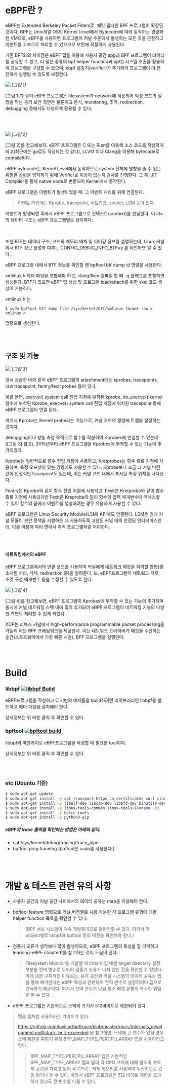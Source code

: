 # eBPF란 ?

eBPF는 Extended Berkeley Packet Filters로, 패킷 필터인 BPF 프로그램이 확장된 것이다. BPF는 Unix계열 OS의 Kernel Level에서 Bytecode에 따라 동작하는 경량화된 VM으로, eBPF를 사용하면 프로그램이 커널 수준에서 발생하는 모든 것을 관찰하고 이벤트를 고속으로 처리할 수 있으므로 보안에 적절하게 사용된다.


기존 BPF와의 차이점은 eBPF 맵을 이용해 사용자 공간 app과 BPF 프로그램이 데이터를 공유할 수 있고, 더 많은 종류의 bpf helper function과 bpf() 시스템 호출을 활용하여 프로그램을 구성할 수 있으며, ebpf 검증기(verifier)가 추가되어 프로그램이 더 안전하게 실행될 수 있도록 보장한다.


<img src="./.picture/그림1.png" />  *[그림 1]*

[그림 1]과 같이 eBPF 프로그램은 filesystem과 network에 적용되어 악성 코드의 실행을 막는 등의 보안 측면은 물론이고 분석, monitoring, 추적, redirection, debugging 등에서도 다양하게 활용될 수 있다.

<br></br>

<img src="./.picture/그림2.png" /> *[그림 2]*

[그림 2]를 참고해보자. eBPF 프로그램은 C 또는 Rust를 이용해 소스 코드를 작성하게 되고(최근에는 go로도 작성되는 것 같다), LLVM 이나 Clang을 이용해 bytecode로 compile된다.

eBPF bytecode는 Kernel Level에서 동작하므로 system 전체에 영향을 줄 수 있는 위험한 상황을 방지하기 위해 Verifier로 이상이 없는지 검사를 진행한다. 그 후, JIT Compiler를 통해 native code로 변환되어 Kernel에서 동작한다.


eBPF 프로그램은 이벤트가 발생되었을 때, 그 이벤트 처리를 위해 연결된다.
> 이벤트 타입에는 Kprobe, tracepoint, 네트워크, socket, LSM 등이 있다.

이벤트가 발생되면 훅에서 eBPF 프로그램으로 컨텍스트(context)를 전달한다. 이 ctx의 데이터 구조는 eBPF 프로그램별로 상이하다.

<br></br>
또한 BTF는 데이터 구조, 코드의 메모리 배치 및 디버깅 정보를 설명하는데, Linux 커널에서 BTF 정보 활성화 여부는 CONFIG_DEBUG_INFO_BTF=y 를 확인하면 알 수 있다.

eBPF 프로그램 내에서 BTF 정보를 확인할 땐 bpftool btf dump id <id> 명령을 사용한다.

vmlinux.h 헤더 파일을 포함해야 하고, clang/llvm 컴파일 할 때 -g 플래그를 포함하면 생성된다. BTF가 있으면 eBPF 맵 생성 및 프로그램 load/attach를 위한 skel 코드 생성이 가능하다.

vmlinux.h 는
```
$ sudo bpftool btf dump file /sys/kernel/btf/vmlinux format raw > vmlinux.h
```
명령으로 생성한다.

<br></br>

## 구조 및 기능

<img src="./.picture/그림3.png" /> *[그림 3]*

앞서 상술한 바와 같이 eBPF 프로그램의 attachment에는 kprobes, tracepoints, raw tracepoint, fentry/fexit probes 등이 있다.

예를 들면, execve() system call 진입 지점에 부착된 kprobe, do_execve() kernel 함수에 부착된 Kprobe, execve() system call 진입 지점에 위치한 tracepoint 등에 eBPF 프로그램이 연결 된다.

여기서 Kprobe는 Kernel probe라는 기능으로, 커널 코드의 명령에 트랩을 설정하는 것이다.

debugging이나 성능 측정 목적으로 함수를 작성하여 Kprobes에 연결할 수 있는데([그림 3] 참고), 2015년부터 eBPF 프로그램을 Kprobes에 부착할 수 있는 기능이 추가되었다.

Kprobe는 일반적으로 함수 진입 지점에 사용하고, Kretprobes는 함수 종료 지점에 사용하며, 특정 오프셋이 있는 명령에도 사용할 수 있다. Kprobe보다 조금 더 커널 버전 간에 안정적인 tracepoint도 있는데, 이는 커널 코드 내에서 표시된 특정 위치를 나타낸다.

Fentry는 Kprobe와 같이 함수 진입 지점에 사용되고, Fexit은 Kretprobe와 같이 함수 종료 지점에 사용되지만 Fexit은 Kreprobe와 달리 함수의 입력 매개변수에 엑세스할 수 있어 함수의 끝에서 이벤트를 생성하려는 경우 유용하게 사용할 수 있다.

eBPF 프로그램은 Linux Security Module(LSM) API에도 연결된다. LSM은 원래 커널 모듈이 보안 정책을 시행하는 데 사용하도록 고안된 커널 내의 안정된 인터페이스인데, 이를 이용해 여러 면에서 추적 프로그램처럼 처리한다.

<br></br>

#### 네트워킹에서의 eBPF
eBPF 프로그램에서의 반환 코드를 사용하여 커널에게 네트워크 패킷을 처리할 방법(평소처럼 처리, 삭제, redirection 등)을 알려준다. 또, eBPF프로그램이 네트워크 패킷, 소켓 구성 매개변수 등을 수정할 수 있도록 한다.


<img src="./.picture/그림4.png" /> *[그림 4]*

[그림 4]를 참고해보면, eBPF 프로그램이 Kprobes에 부착할 수 있는 기능이 추가되며 동시에 커널 네트워킹 스택 내에 훅이 추가되어 eBPF 프로그램이 네트워킹 기능의 다양한 측면도 처리할 수 있게 되었다.

XDP는 리눅스 커널에서 high-performance programmable packet processing을 가능케 하는 BPF 프레임워크를 제공한다. 이는 네트워크 드라이버가 패킷을 수신하는 순간(소프트웨어에서 가장 빠른 시점), BPF 프로그램을 실행한다.

<br></br>

# Build

### libbpf [![libbpf Build](https://github.com/libbpf/libbpf/actions/workflows/build.yml/badge.svg)](https://github.com/libbpf/libbpf)

eBPF프로그램을 작성하고 C 기반의 예제들을 build하려면 라이브러리인 libbpf를 빌드하고 헤더 파일을 설치해야 한다.

상세정보는 위 버튼 클릭 후 확인할 수 있다.


### bpftool [![bpftool build](https://github.com/libbpf/bpftool/actions/workflows/build.yaml/badge.svg)](https://https://github.com/libbpf/bpftool)

libbpf와 마찬가지로 eBPF프로그램을 작성할 때 필요한 tool이다.

상세정보는 위 버튼 클릭 후 확인할 수 있다.

<br></br>

### etc (Ubuntu 기준)
```bash
$ sudo apt-get update
$ sudo apt-get install -y apt-transport-https ca-certificates curl clang llvm jq
$ sudo apt-get install -y libelf-dev libcap-dev libbfd-dev binutils-dev build-essential make 
$ sudo apt-get install -y linux-tools-common linux-tools-$(uname -r) 
$ sudo apt-get install -y bpfcc-tools
$ sudo apt-get install -y python3-pip
```



##### eBPF의 trace 출력을 확인하는 방법은 아래와 같다.
- cat /sys/kernel/debug/tracing/trace_pipe
- bpftool prog tracelog (bpftool은 sudo를 사용한다.)

<br></br>

# 개발 & 테스트 관련 유의 사항

- 사용자 공간과 커널 공간 사이에서의 테이터 공유는 map을 이용해야 한다.

- bpftool feature 명령으로 커널 버전별로 사용 가능한 각 프로그램 유형에 대한 helper function 목록을 확인할 수 있다.
    > (BPF 서브 시스템이 계속 개발중이므로 불완전할 수 있다. 따라서 각 project별로 libbpf와 bpftool 등의 버전을 확인해야 한다.)


- 검증기 오류가 생각보다 많이 발생하므로, eBPF 프로그램의 특성을 잘 파악하고 learning-eBPF chapter6를 참고하는 것이 도움이 된다.
    > Filesystem Monitor를 개발할 때 char 타입 배열 target directory 설정 부분을 전역 변수로 두어야 검증기 오류가 나지 않는 것을 확인할 수 있었다. 이에 대한 구체적인 이유로는, 유저 공간과 커널 시스템의 데이터 공유는 맵을 통해 해야한다는 eBPF 특성과 관련하여 전역 변수로 설정하여야 맵으로 인식하기 때문이다. 여기서 전역 변수가 단일 원소 배열 유형의 특수한 맵임을 알 수 있다.

- eBPF 프로그램은 기본적으로 스택의 크기가 512바이트로 제한되어 있다.
> 맵을 힙처럼 사용하라는 가이드가 있다.
>
> https://github.com/iovisor/bpftrace/blob/master/docs/internals_development.md#stack-limit-exceeded 을 참고하면, 스택에 큰 변수가 있을 경우 스택 제한을 피하기 위해 BPF_MAP_TYPE_PERCPU_ARRAY 맵을 사용하라고 한다.
>
>> BPF_MAP_TYPE_PERCPU_ARRAY 맵은 기본적인 BPF_MAP_TYPE_ARRAY 맵과 달리 각 CPU 코어에 대해 별도의 메모리 공간을 가지고 있어 각 CPU는 자체 메모리를 사용하여 독립적으로 값을 읽거나 쓸 수 있다. 따라서 eBPF 프로그램은 512 바이트 제한을 초과하지 않고도 큰 변수를 다룰 수 있다.
>
